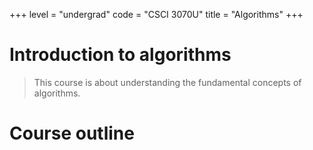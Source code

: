 +++
level = "undergrad"
code = "CSCI 3070U"
title = "Algorithms"
+++

# Introduction to algorithms 

> This course is about understanding the fundamental concepts of algorithms.

<!--more-->

# Course outline

